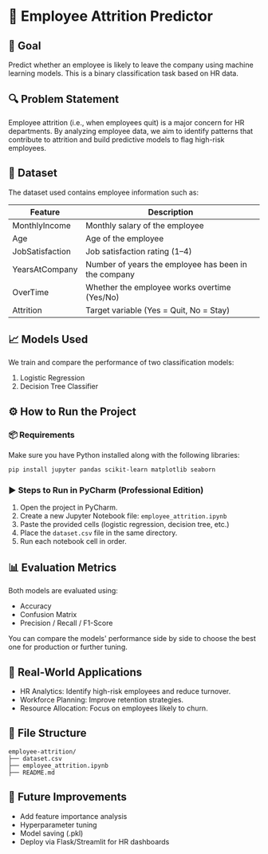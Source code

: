 
# 🧠 Employee Attrition Predictor

## 📌 Goal
Predict whether an employee is likely to leave the company using machine learning models. This is a binary classification task based on HR data.

## 🔍 Problem Statement
Employee attrition (i.e., when employees quit) is a major concern for HR departments. By analyzing employee data, we aim to identify patterns that contribute to attrition and build predictive models to flag high-risk employees.

## 📂 Dataset
The dataset used contains employee information such as:

| Feature           | Description                            |
|------------------|----------------------------------------|
| MonthlyIncome     | Monthly salary of the employee         |
| Age               | Age of the employee                    |
| JobSatisfaction   | Job satisfaction rating (1–4)          |
| YearsAtCompany    | Number of years the employee has been in the company |
| OverTime          | Whether the employee works overtime (Yes/No) |
| Attrition         | Target variable (Yes = Quit, No = Stay) |

## 📈 Models Used
We train and compare the performance of two classification models:

1. Logistic Regression
2. Decision Tree Classifier

## ⚙️ How to Run the Project

### 📦 Requirements
Make sure you have Python installed along with the following libraries:

```bash
pip install jupyter pandas scikit-learn matplotlib seaborn
```

### ▶️ Steps to Run in PyCharm (Professional Edition)
1. Open the project in PyCharm.
2. Create a new Jupyter Notebook file: `employee_attrition.ipynb`
3. Paste the provided cells (logistic regression, decision tree, etc.)
4. Place the `dataset.csv` file in the same directory.
5. Run each notebook cell in order.

## 📊 Evaluation Metrics
Both models are evaluated using:

- Accuracy
- Confusion Matrix
- Precision / Recall / F1-Score

You can compare the models' performance side by side to choose the best one for production or further tuning.

## 🧠 Real-World Applications
- HR Analytics: Identify high-risk employees and reduce turnover.
- Workforce Planning: Improve retention strategies.
- Resource Allocation: Focus on employees likely to churn.

## 📁 File Structure
```
employee-attrition/
├── dataset.csv
├── employee_attrition.ipynb
├── README.md
```

## 🚀 Future Improvements
- Add feature importance analysis
- Hyperparameter tuning
- Model saving (.pkl)
- Deploy via Flask/Streamlit for HR dashboards

